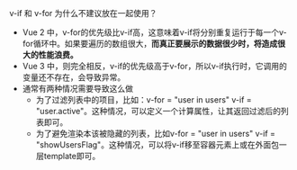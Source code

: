v-if 和 v-for 为什么不建议放在一起使用？
- Vue 2 中，v-for的优先级比v-if高，这意味着v-if将分别重复运行于每一个v-for循环中。如果要遍历的数组很大，**而真正要展示的数据很少时，将造成很大的性能浪费。**
- Vue 3 中，则完全相反，v-if的优先级高于v-for，所以v-if执行时，它调用的变量还不存在，会导致异常。
- 通常有两种情况需要导致这么做
    - 为了过滤列表中的项目，比如：v-for = "user in users" v-if = "user.active"。这种情况，可以定义一个计算属性，让其返回过滤后的列表即可。
    - 为了避免渲染本该被隐藏的列表，比如v-for = "user in users" v-if = "showUsersFlag"。这种情况，可以将v-if移至容器元素上或在外面包一层template即可。